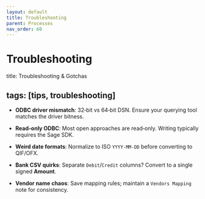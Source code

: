 ```yaml
---
layout: default
title: Troubleshooting
parent: Processes
nav_order: 60
---
```

# Troubleshooting

title: Troubleshooting & Gotchas

## tags: [tips, troubleshooting]

- **ODBC driver mismatch**: 32‑bit vs 64‑bit DSN. Ensure your querying tool matches the driver bitness.

- **Read‑only ODBC**: Most open approaches are read‑only. Writing typically requires the Sage SDK.

- **Weird date formats**: Normalize to ISO `YYYY‑MM‑DD` before converting to QIF/OFX.

- **Bank CSV quirks**: Separate `Debit`/`Credit` columns? Convert to a single signed **Amount**.

- **Vendor name chaos**: Save mapping rules; maintain a `Vendors Mapping` note for consistency.
